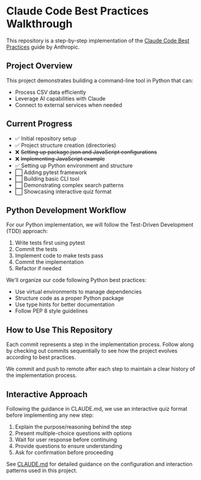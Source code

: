 # Claude Code Best Practices Walkthrough

This repository is a step-by-step implementation of the [Claude Code Best Practices](https://www.anthropic.com/engineering/claude-code-best-practices) guide by Anthropic.

## Project Overview

This project demonstrates building a command-line tool in Python that can:
- Process CSV data efficiently
- Leverage AI capabilities with Claude
- Connect to external services when needed

## Current Progress

- ✅ Initial repository setup
- ✅ Project structure creation (directories)
- ❌ ~~Setting up package.json and JavaScript configurations~~
- ❌ ~~Implementing JavaScript example~~
- ✅ Setting up Python environment and structure
- ⬜ Adding pytest framework
- ⬜ Building basic CLI tool
- ⬜ Demonstrating complex search patterns
- ⬜ Showcasing interactive quiz format

## Python Development Workflow

For our Python implementation, we will follow the Test-Driven Development (TDD) approach:
1. Write tests first using pytest
2. Commit the tests
3. Implement code to make tests pass
4. Commit the implementation
5. Refactor if needed

We'll organize our code following Python best practices:
- Use virtual environments to manage dependencies
- Structure code as a proper Python package
- Use type hints for better documentation
- Follow PEP 8 style guidelines

## How to Use This Repository

Each commit represents a step in the implementation process. Follow along by checking out commits sequentially to see how the project evolves according to best practices.

We commit and push to remote after each step to maintain a clear history of the implementation process.

## Interactive Approach

Following the guidance in CLAUDE.md, we use an interactive quiz format before implementing any new step:
1. Explain the purpose/reasoning behind the step
2. Present multiple-choice questions with options
3. Wait for user response before continuing
4. Provide questions to ensure understanding
5. Ask for confirmation before proceeding

See [CLAUDE.md](./CLAUDE.md) for detailed guidance on the configuration and interaction patterns used in this project.